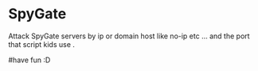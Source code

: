 # SpyGate
Attack SpyGate servers by ip or domain host like no-ip etc …
and the port that script kids use .

#have fun :D
